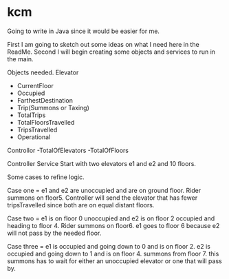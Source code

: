# kcm

Going to write in Java since it would be easier for me.

First I am going to sketch out some ideas on what I need here in the ReadMe.
Second I will begin creating some objects and services to run in the main. 

Objects needed.
Elevator
- CurrentFloor
- Occupied
- FarthestDestination
- Trip(Summons or Taxing)
- TotalTrips
- TotalFloorsTravelled
- TripsTravelled
- Operational


Controllor
-TotalOfElevators
-TotalOfFloors

Controller Service
Start with two elevators e1 and e2 and 10 floors.

Some cases to refine logic.

Case one = 
e1 and e2 are unoccupied and are on ground floor. Rider summons on floor5. Controller will send the elevator that has fewer tripsTravelled since both are on equal distant floors.

Case two = 
e1 is on floor 0 unoccupied and e2 is on floor 2 occupied and heading to floor 4. Rider summons on floor6. e1 goes to floor 6 because e2 will not pass by the needed floor. 

Case three = 
e1 is occupied and going down to 0 and is on floor 2. e2 is occupied and going down to 1 and is on floor 4. summons from floor 7. this summons has to wait for either an unoccupied elevator or one that will pass by.




